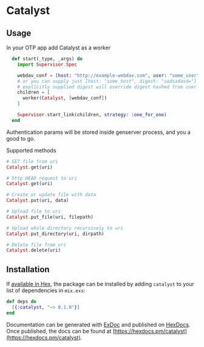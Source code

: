 # Catalyst

## Usage

In your OTP app add Catalyst as a worker

```elixir
  def start(_type, _args) do
    import Supervisor.Spec

    webdav_conf = [host: "http://example-webdav.com", user: "some_user", password: "123"]
    # or you can supply just [host: "some_host", digest: "sadsadasd="]
    # explicitly supplied digest will override digest hashed from user:password
    children = [
      worker(Catalyst, [webdav_conf])
    ]

    Supervisor.start_link(children, strategy: :one_for_one)
  end
```

Authentication params will be stored inside genserver process, and you a good to go.

Supported methods

```elixir
# GET file from uri
Catalyst.get(uri)

# http HEAD request to uri
Catalyst.get(uri)

# Create or update file with data
Catalyst.put(uri, data)

# Upload file to uri
Catalyst.put_file(uri, filepath)

# Upload whole directory recursively to uri
Catalyst.put_directory(uri, dirpath)

# Delete file from uri
Catalyst.delete(uri)
```

## Installation

If [available in Hex](https://hex.pm/docs/publish), the package can be installed
by adding `catalyst` to your list of dependencies in `mix.exs`:

```elixir
def deps do
  [{:catalyst, "~> 0.1.0"}]
end
```

Documentation can be generated with [ExDoc](https://github.com/elixir-lang/ex_doc)
and published on [HexDocs](https://hexdocs.pm). Once published, the docs can
be found at [https://hexdocs.pm/catalyst](https://hexdocs.pm/catalyst).

